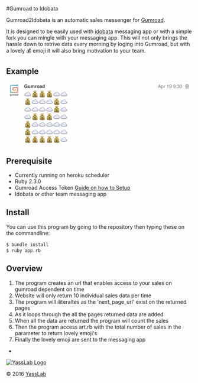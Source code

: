#Gumroad to Idobata 

Gumroad2Idobata is an automatic sales messenger for [Gumroad](https://gumroad.com). 

It is designed to be easily used with [idobata](http://idobata.io) messaging app or with a simple fork you can mingle with your messaging app. 
This will not only brings the hassle down to retrive data every morning by loging into Gumroad, but with a lovely :moneybag: emoji it will also bring motivation to your team. 

## Example
![gumroad2idobata demo](https://github.com/yasslab/gumroad2idobata/blob/readable-art-file/.github/demo.jpg)

## Prerequisite
- Currently running on heroku scheduler 
- Ruby 2.3.0
- Gumroad Access Token [Guide on how to Setup](https://gumroad.com/api#api-scopes)
- Idobata or other team messaging app

## Install

You can use this program by going to the repository then typing these on the commandline:

```
$ bundle install
$ ruby app.rb
```

## Overview
1. The program creates an url that enables access to your sales on gumroad dependent on time
2. Website will only return 10 individual sales data per time
3. The program will iliteraltes as the 'next_page_url' exist on the returned pages
4. As it loops through the all the pages returned data are added
5. When all the data are returned the program will count the sales
6. Then the program access art.rb with the total number of sales in the parameter to return lovely emoji's
7. Finally the lovely emoji are sent to the messaging app 

-
[![YassLab Logo](https://dl.dropboxusercontent.com/u/2819285/yasslab_logo_copy.png)](http://yasslab.jp/)

&copy; 2016 [YassLab](http://yasslab.jp/)

